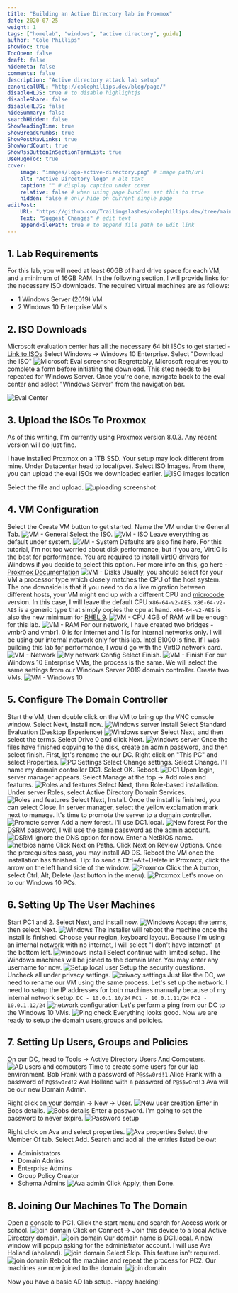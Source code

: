 ```yaml
---
title: "Building an Active Directory lab in Proxmox"
date: 2020-07-25
weight: 1
tags: ["homelab", "windows", "active directory", guide]
author: "Cole Phillips"
showToc: true
TocOpen: false
draft: false
hidemeta: false
comments: false
description: "Active directory attack lab setup"
canonicalURL: "http://colephillips.dev/blog/page/"
disableHLJS: true # to disable highlightjs
disableShare: false
disableHLJS: false
hideSummary: false
searchHidden: false
ShowReadingTime: true
ShowBreadCrumbs: true
ShowPostNavLinks: true
ShowWordCount: true
ShowRssButtonInSectionTermList: true
UseHugoToc: true
cover:
    image: "images/logo-active-directory.png" # image path/url
    alt: "Active Directory logo" # alt text
    caption: "" # display caption under cover
    relative: false # when using page bundles set this to true
    hidden: false # only hide on current single page
editPost:
    URL: "https://github.com/Trailingslashes/colephillips.dev/tree/main/content/"
    Text: "Suggest Changes" # edit text
    appendFilePath: true # to append file path to Edit link
---
```


## 1. Lab Requirements

For this lab, you will need at least 60GB of hard drive space for each VM, and a minimum of 16GB RAM. In the following section, I will provide links for the necessary ISO downloads. The required virtual machines are as follows:

- 1 Windows Server (2019) VM
- 2 Windows 10 Enterprise VM's

## 2. ISO Downloads

Microsoft evaluation center has all the necessary 64 bit ISOs to get started - [Link to ISOs](https://www.microsoft.com/en-us/evalcenter)
Select Windows -> Windows 10 Enterprise. Select "Download the ISO"
![Microsoft Eval screenshot](https://imgur.com/3Pwrtb6.png)
Regrettably, Microsoft requires you to complete a form before initiating the download. This step needs to be repeated for Windows Server. Once you're done, navigate back to the eval center and select "Windows Server" from the navigation bar.

![Eval Center](https://imgur.com/vUqPjCr.png)

## 3. Upload the ISOs To Proxmox

As of this writing, I'm currently using Proxmox version 8.0.3. Any recent version will do just fine.

I have installed Proxmox on a 1TB SSD. Your setup may look different from mine. Under Datacenter head to local(pve). Select ISO Images. From there, you can upload the eval ISOs we downloaded earlier.
![ISO images location](https://imgur.com/1eqTu1S.png)

Select the file and upload.
![uploading screenshot](https://imgur.com/l2rOwY7.png)

## 4. VM Configuration

Select the Create VM button to get started.
Name the VM under the General Tab.
![VM - General](https://imgur.com/Rk62dou.png)
Select the ISO.
![VM - ISO](https://imgur.com/gGQoQsK.png)
Leave everything as default under system.
![VM - System](https://imgur.com/zI6dd50.png)
Defaults are also fine here. For this tutorial, I'm not too worried about disk performance, but if you are, VirtIO is the best for performance. You are required to install VirtIO drivers for Windows if you decide to select this option. For more info on this, go here - [Proxmox Documentation](https://pve.proxmox.com/wiki/Performance_Tweaks)
![VM - Disks](https://imgur.com/7QeeakN.png)
Usually, you should select for your VM a processor type which closely matches the CPU of the host system. The one downside is that if you need to do a live migration between different hosts, your VM might end up with a different CPU and [microcode](https://en.wikipedia.org/wiki/Microcode) version. In this case, I will leave the default CPU `x86-64-v2-AES`. `x86-64-v2-AES` is a generic type that simply copies the cpu at hand. `x86-64-v2-AES` is also the new minimum for [RHEL 9](https://developers.redhat.com/blog/2021/01/05/building-red-hat-enterprise-linux-9-for-the-x86-64-v2-microarchitecture-level#).
![VM - CPU](https://imgur.com/QEBu44S.png)
4GB of RAM will be enough for this lab.
![VM - RAM](https://imgur.com/owy47mY.png)
For our network, I have created two bridges - vmbr0 and vmbr1. 0 is for internet and 1 is for internal networks only. I will be using our internal network only for this lab. Intel E1000 is fine. If I was building this lab for performance, I would go with the VirtIO network card.
![VM - Network](https://imgur.com/AtsKptr.png)
![My network Config](https://imgur.com/ByDr8d4.png)
Select Finish.
![VM - Finish](https://imgur.com/G8rm1Qh.png)
For our Windows 10 Enterprise VMs, the process is the same. We will select the same settings from our Windows Server 2019 domain controller. Create two VMs.
![VM - Windows 10](https://imgur.com/K6ky246.png)

## 5. Configure The Domain Controller

Start the VM, then double click on the VM to bring up the VNC console window.
Select Next, Install now.
![Windows server install](https://imgur.com/YBB52Do.png)
Select Standard Evaluation (Desktop Experience)
![Windows server](https://imgur.com/tn69Shj.png)
Select Next, and then select the terms.
Select Drive 0 and click Next.
![windows server](https://imgur.com/tG233Dr.png)
Once the files have finished copying to the disk, create an admin password, and then select finish.
First, let's rename the our DC. Right click on "This PC" and select Properties.
![PC Settings](https://imgur.com/uPkpuOL.png)
Select Change settings.
Select Change.
I'll name my domain controller DC1. Select OK. Reboot.
![DC1](https://imgur.com/gQSqqtt.png)
Upon login, server manager appears. Select Manage at the top -> Add roles and features.
![Roles and features](https://imgur.com/JQnVhSx.png)
Select Next, then Role-based installation.
Under server Roles, select Active Directory Domain Services.
![Roles and features](https://imgur.com/BP826Or.png)
Select Next, Install.
Once the install is finished, you can select Close.
In server manager, select the yellow exclamation mark next to manage.
It's time to promote the server to a domain controller.
![Promote server](https://imgur.com/PoYuYxk.png)
Add a new forest. I'll use DC1.local.
![New forest](https://imgur.com/bjIFM4r.png)
For the [DSRM](https://en.wikipedia.org/wiki/Directory_Services_Restore_Mode) password, I will use the same password as the admin account.
![DSRM](https://imgur.com/Fg4iufC.png)
Ignore the DNS option for now.
Enter a NetBIOS name.
![netbios name](https://imgur.com/T6MCJSW.png)
Click Next on Paths.
Click Next on Review Options.
Once the prerequisites pass, you may install AD DS. Reboot the VM once the installation has finished.
Tip: To send a Ctrl+Alt+Delete in Proxmox, click the arrow on the left hand side of the window.
![Proxmox](https://imgur.com/UJhF37M.png)
Click the A button, select Ctrl, Alt, Delete (last button in the menu).
![Proxmox](https://imgur.com/lEk4AC1.png)
Let's move on to our Windows 10 PCs.

## 6. Setting Up The User Machines

Start PC1 and 2.
Select Next, and install now.
![Windows](https://imgur.com/jRv1R41.png)
Accept the terms, then select Next.
![Windows](https://imgur.com/jr92nhE.png)
The installer will reboot the machine once the install is finished.
Choose your region, keyboard layout. Because I'm using an internal network with no internet, I will select "I don't have internet" at the bottom left.
![windows install](https://imgur.com/8HtF76v.png)
Select continue with limited setup.
The Windows machines will be joined to the domain later. You may enter any username for now.
![Setup local user](https://imgur.com/KOleFLk.png)
Setup the security questions.
Uncheck all under privacy settings.
![privacy settings](https://imgur.com/ivSvjYs.png)
Just like the DC, we need to rename our VM using the same process.
Let's set up the network.
I need to setup the IP addresses for both machines manually because of my internal network setup.
`DC - 10.0.1.10/24`
`PC1 - 10.0.1.11/24`
`PC2 - 10.0.1.12/24`
![network configuration](https://imgur.com/oVNC9Pb.png)
Let's perform a ping from our DC to the Windows 10 VMs.
![Ping check](https://i.imgur.com/lVXCfkl.png)
Everything looks good.
Now we are ready to setup the domain users,groups and policies.

## 7. Setting Up Users, Groups and Policies

On our DC, head to Tools -> Active Directory Users And Computers.
![AD users and computers](https://i.imgur.com/TOpjRea.png)
Time to create some users for our lab environment.
Bob Frank with a password of `P@$$w0rd!1`
Alice Frank with a password of `P@$$w0rd!2`
Ava Holland with a password of `P@$$w0rd!3` Ava will be our new Domain Admin.

Right click on your domain -> New -> User.
![New user creation](https://imgur.com/BWhYF1b.png)
Enter in Bobs details.
![Bobs details](https://imgur.com/UwH16fV.png)
Enter a password. I'm going to set the password to never expire.
![Password setup](https://imgur.com/KOinEZm.png)

Right click on Ava and select properties.
![Ava properties](https://imgur.com/21xBQoV.png)
Select the Member Of tab. Select Add. Search and add all the entries listed below:

- Administrators
- Domain Admins
- Enterprise Admins
- Group Policy Creator
- Schema Admins
  ![Ava admin](https://imgur.com/8uE0jbS.png)
  Click Apply, then Done.

## 8. Joining Our Machines To The Domain

Open a console to PC1. Click the start menu and search for Access work or school.
![join domain](https://imgur.com/xX7aYwT.png)
Click on Connect -> Join this device to a local Active Directory domain.
![join domain](https://imgur.com/URaa0X3.png)
Our domain name is DC1.local. A new window will popup asking for the administrator account. I will use Ava Holland (aholland).
![join domain](https://imgur.com/9MR3ES0.png)
Select Skip. This feature isn't required.
![join domain](https://imgur.com/ljhfIMS.png)
Reboot the machine and repeat the process for PC2.
Our machines are now joined to the domain:
![join domain](https://imgur.com/269IaOi.png)

Now you have a basic AD lab setup. Happy hacking!
